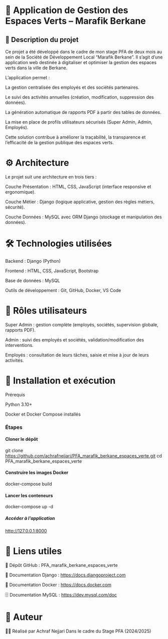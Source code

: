 # 🌿 Application de Gestion des Espaces Verts – Marafik Berkane
## 📌 Description du projet

Ce projet a été développé dans le cadre de mon stage PFA de deux mois au sein de la Société de Développement Local “Marafik Berkane”.
Il s’agit d’une application web destinée à digitaliser et optimiser la gestion des espaces verts dans la ville de Berkane.

L’application permet :

La gestion centralisée des employés et des sociétés partenaires.

Le suivi des activités annuelles (création, modification, suppression des données).

La génération automatique de rapports PDF à partir des tables de données.

La mise en place de profils utilisateurs sécurisés (Super Admin, Admin, Employés).

Cette solution contribue à améliorer la traçabilité, la transparence et l’efficacité de la gestion publique des espaces verts.

# ⚙️ Architecture

Le projet suit une architecture en trois tiers :

Couche Présentation : HTML, CSS, JavaScript (interface responsive et ergonomique).

Couche Métier : Django (logique applicative, gestion des règles métiers, sécurité).

Couche Données : MySQL avec ORM Django (stockage et manipulation des données).

# 🛠️ Technologies utilisées

Backend : Django (Python)

Frontend : HTML, CSS, JavaScript, Bootstrap

Base de données : MySQL

Outils de développement : Git, GitHub, Docker, VS Code

# 👥 Rôles utilisateurs

Super Admin : gestion complète (employés, sociétés, supervision globale, rapports PDF).

Admin : suivi des employés et sociétés, validation/modification des interventions.

Employés : consultation de leurs tâches, saisie et mise à jour de leurs activités.


# 🚀 Installation et exécution
Prérequis

Python 3.10+

Docker et Docker Compose installés

### Étapes

#### Cloner le dépôt

git clone https://github.com/achrafnejjari/PFA_marafik_berkane_espaces_verte.git
cd PFA_marafik_berkane_espaces_verte


#### Construire les images Docker

docker-compose build


#### Lancer les conteneurs

docker-compose up -d


##### Accéder à l’application

http://127.0.0.1:8000

# 📂 Liens utiles

🔗 Dépôt GitHub : PFA_marafik_berkane_espaces_verte

📘 Documentation Django : https://docs.djangoproject.com

🐳 Documentation Docker : https://docs.docker.com

🗄️ Documentation MySQL : https://dev.mysql.com/doc

# 📝 Auteur

👨‍💻 Réalisé par Achraf Nejjari
Dans le cadre du Stage PFA (2024/2025)
